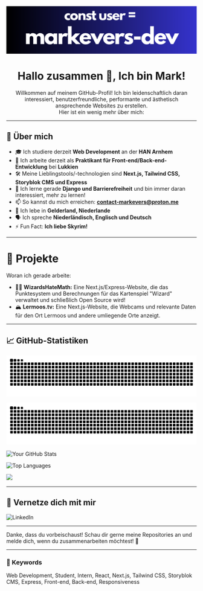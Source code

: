 <img src="/public/images/readme_banner.png" alt="README Banner">

<h1 align="center">Hallo zusammen 👋, Ich bin Mark!</h1>

<p align="center">
  Willkommen auf meinem GitHub-Profil! Ich bin leidenschaftlich daran interessiert, benutzerfreundliche, performante und ästhetisch ansprechende Websites zu erstellen.<br>
  Hier ist ein wenig mehr über mich:
</p>

---

## 🚀 Über mich
- 🎓 Ich studiere derzeit **Web Development** an der **HAN Arnhem**
- 💼 Ich arbeite derzeit als **Praktikant für Front-end/Back-end-Entwicklung** bei **Lukkien**
- 🛠️ Meine Lieblingstools/-technologien sind **Next.js, Tailwind CSS, Storyblok CMS und Express**
- 🌱 Ich lerne gerade **Django und Barrierefreiheit** und bin immer daran interessiert, mehr zu lernen!
- 📫 So kannst du mich erreichen: **[contact-markevers@proton.me](mailto:contact-markevers@proton.me)**
- 📍 Ich lebe in **Gelderland, Niederlande**
- 🗣️ Ich spreche **Niederländisch, Englisch und Deutsch**
- ⚡ Fun Fact: **Ich liebe Skyrim!**

---

# 🌟 Projekte
Woran ich gerade arbeite:
- 🧙‍♂️ **WizardsHateMath:** Eine Next.js/Express-Website, die das Punktesystem und Berechnungen für das Kartenspiel "Wizard" verwaltet und schließlich Open Source wird!
- 🏔️ **Lermoos.tv:** Eine Next.js-Website, die Webcams und relevante Daten für den Ort Lermoos und andere umliegende Orte anzeigt.

---

## 📈 GitHub-Statistiken
![GitHub Snake](https://raw.githubusercontent.com/markevers-dev/markevers-dev/snake/github-contribution-grid-snake-dark.svg#gh-dark-mode-only)

![GitHub Snake](https://raw.githubusercontent.com/markevers-dev/markevers-dev/snake/github-contribution-grid-snake.svg#gh-light-mode-only)

![Your GitHub Stats](https://github-readme-stats.vercel.app/api?username=markevers-dev&show_icons=true&theme=radical)

![Top Languages](https://github-readme-stats.vercel.app/api/top-langs/?username=markevers-dev&layout=compact&theme=radical)

![](https://komarev.com/ghpvc/?username=markevers-dev&label=Profile+Views&color=brightgreen&style=flat)

---

## 🔗 Vernetze dich mit mir
![LinkedIn](https://www.linkedin.com/in/mark-evers-78069a19a)

---

Danke, dass du vorbeischaust! Schau dir gerne meine Repositories an und melde dich, wenn du zusammenarbeiten möchtest! 🤝

---

### 🔑 Keywords
Web Development, Student, Intern, React, Next.js, Tailwind CSS, Storyblok CMS, Express, Front-end, Back-end, Responsiveness
